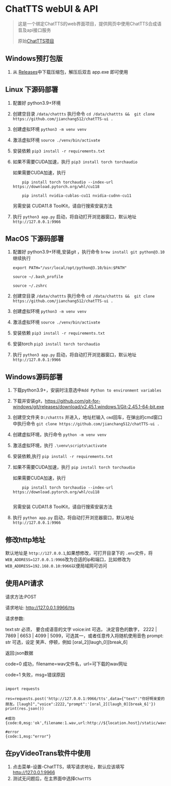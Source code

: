 # ChatTTS webUI & API

> 这是一个绑定ChatTTS的web界面项目，提供网页中使用ChatTTS合成语音及api接口服务
>
> 原始[ChatTTS项目](https://github.com/2noise/ChatTTS)


## Windows预打包版

1. 从 [Releases](https://github.com/jianchang512/chatTTS-ui/releases)中下载压缩包，解压后双击 app.exe 即可使用


## Linux 下源码部署

1. 配置好 python3.9+环境
2. 创建空目录 `/data/chattts` 执行命令 `cd /data/chattts &&  git clone https://github.com/jianchang512/chatTTS-ui .`
3. 创建虚拟环境 `python3 -m venv venv`
4. 激活虚拟环境 `source ./venv/bin/activate`
5. 安装依赖 `pip3 install -r requirements.txt`
6. 如果不需要CUDA加速，执行 `pip3 install torch torchaudio`

	如果需要CUDA加速，执行 
	```
		pip install torch torchaudio --index-url https://download.pytorch.org/whl/cu118
		
		pip install nvidia-cublas-cu11 nvidia-cudnn-cu11
	
	```
	另需安装 CUDA11.8 ToolKit，请自行搜索安装方法
7. 执行 `python3 app.py` 启动，将自动打开浏览器窗口，默认地址 `http://127.0.0.1:9966`


## MacOS 下源码部署

1. 配置好 python3.9+环境,安装git ，执行命令  `brew install git python@3.10`
   继续执行

    ```
    export PATH="/usr/local/opt/python@3.10/bin:$PATH"

    source ~/.bash_profile 
	
	source ~/.zshrc

    ```
	
2. 创建空目录 `/data/chattts` 执行命令 `cd /data/chattts &&  git clone https://github.com/jianchang512/chatTTS-ui .`
3. 创建虚拟环境 `python3 -m venv venv`
4. 激活虚拟环境 `source ./venv/bin/activate`
5. 安装依赖 `pip3 install -r requirements.txt`
6. 安装torch `pip3 install torch torchaudio`
7. 执行 `python3 app.py` 启动，将自动打开浏览器窗口，默认地址 `http://127.0.0.1:9966`


## Windows源码部署

1. 下载python3.9+，安装时注意选中`Add Python to environment variables`
2. 下载并安装git，https://github.com/git-for-windows/git/releases/download/v2.45.1.windows.1/Git-2.45.1-64-bit.exe 
3. 创建空文件夹 `D:/chattts` 并进入，地址栏输入 `cmd`回车，在弹出的cmd窗口中执行命令 `git clone https://github.com/jianchang512/chatTTS-ui .`
4. 创建虚拟环境，执行命令 `python -m venv venv`
4. 激活虚拟环境，执行 `.\venv\scripts\activate`
5. 安装依赖,执行 `pip install -r requirements.txt`
6. 如果不需要CUDA加速，执行 `pip install torch torchaudio`

	如果需要CUDA加速，执行 
	
	```
		pip install torch torchaudio --index-url https://download.pytorch.org/whl/cu118
		
	```
	
	另需安装 CUDA11.8 ToolKit，请自行搜索安装方法
7. 执行 `python app.py` 启动，将自动打开浏览器窗口，默认地址 `http://127.0.0.1:9966`


## 修改http地址

默认地址是 `http://127.0.0.1`,如果想修改，可打开目录下的 `.env`文件，将 `WEB_ADDRESS=127.0.0.1:9966`改为合适的ip和端口，比如修改为`WEB_ADDRESS=192.168.0.10:9966`以便局域网可访问

## 使用API请求

请求方法:POST

请求地址: http://127.0.0.1:9966/tts

请求参数:

text:str 必须， 要合成语音的文字
voice:int 可选，  决定音色的数字， 2222 | 7869 | 6653 | 4099 | 5099，可选其一，或者任意传入将随机使用音色
prompt: str 可选，设定 笑声、停顿，例如 [oral_2][laugh_0][break_6]

返回:json数据

code=0 成功，filename=wav文件名，url=可下载的wav网址

code=1 失败，msg=错误原因

```

import requests

res=requests.post('http://127.0.0.1:9966/tts',data={"text":"你好啊亲爱的朋友。[laugh]","voice":2222,"prompt":'[oral_2][laugh_0][break_6]'})
print(res.json())

#成功
{code:0,msg:'ok',filename:1.wav,url:http://${location.host}/static/wavs/1.wav}

#error 
{code:1,msg:"error"}

```


## 在pyVideoTrans软件中使用

1. 点击菜单-设置-ChatTTS，填写请求地址，默认应该填写 http://127.0.0.1:9966
2. 测试无问题后，在主界面中选择`ChatTTS`